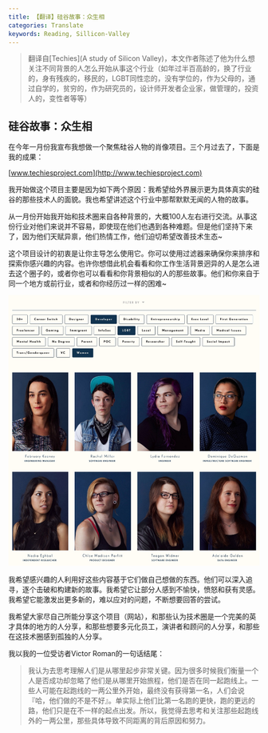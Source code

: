 ```yaml
---
title: 【翻译】硅谷故事：众生相
categories: Translate
keywords: Reading, Sillicon-Valley
---
```


> 翻译自[Techies](A study of Silicon Valley)，本文作者陈述了他为什么想关注不同背景的人怎么开始从事这个行业（如年过半百高龄的，换了行业的，身有残疾的，移民的，LGBT同性恋的，没有学位的，作为父母的，通过自学的，贫穷的，作为研究员的，设计师开发者企业家，做管理的，投资人的，变性者等等）

## 硅谷故事：众生相

在今年一月份我宣布我想做一个聚焦硅谷人物的肖像项目。三个月过去了，下面是我的成果：

[www.techiesproject.com](http://www.techiesproject.com)

我开始做这个项目主要是因为如下两个原因：我希望给外界展示更为具体真实的硅谷的那些技术人的面貌。我也希望讲述这个行业中那帮默默无闻的人物的故事。

从一月份开始我开始和技术圈来自各种背景的，大概100人左右进行交流。从事这份行业对他们来说并不容易，即使现在他们也遇到各种难题。但是他们坚持下来了，因为他们天赋异禀，他们热情工作，他们迫切希望改善技术生态~

这个项目设计的初衷是让你主导怎么使用它。你可以使用过滤器来确保你来排序和探索你感兴趣的内容。也许你想借此机会看看和你工作生活背景迥异的人是怎么进去这个圈子的，或者你也可以看看和你背景相似的人的那些故事。他们和你来自于同一个地方或前行业，或者和你经历过一样的困难~

![](media/14604976511056.jpg)


我希望感兴趣的人利用好这些内容基于它们做自己想做的东西。他们可以深入追寻，逐个击破和构建新的故事。我希望它让部分人感到不愉快，愤怒和获有灵感。我希望它能激发出更多新的，难以应对的问题，不断想要回答的尝试。

我希望大家尽自己所能分享这个项目（网站），和那些认为技术圈是一个完美的英才具体的地方的人分享，和那些想要多元化员工，演讲者和顾问的人分享，和那些在这技术圈感到孤独的人分享。

我以我的一位受访者Victor Roman的一句话结尾：

> 我认为去思考理解人们是从哪里起步非常关键。因为很多时候我们衡量一个人是否成功却忽略了他们是从哪里开始旅程，他们是否在同一起跑线上。一些人可能在起跑线的一两公里外开始，最终没有获得第一名，人们会说『哈，他们做的不是不好』。单实际上他们比第一名跑的更快，跑的更远的路，他们只是在不一样的起点出发。所以，我觉得去思考和关注那些起跑线外的一两公里，那些具体导致不同距离的背后原因和努力。







